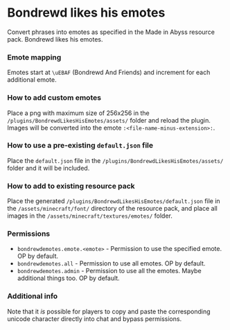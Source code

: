 # Bondrewd likes his emotes
Convert phrases into emotes as specified in the Made in Abyss resource pack. Bondrewd likes his emotes.

### Emote mapping
Emotes start at `\uEBAF` (Bondrewd And Friends) and increment for each additional emote.

### How to add custom emotes
Place a png with maximum size of 256x256 in the `/plugins/BondrewdLikesHisEmotes/assets/` folder and reload the plugin. Images will be converted into the emote `:<file-name-minus-extension>:`.

### How to use a pre-existing `default.json` file
Place the `default.json` file in the `/plugins/BondrewdLikesHisEmotes/assets/` folder and it will be included.

### How to add to existing resource pack
Place the generated `/plugins/BondrewdLikesHisEmotes/default.json` file in the `/assets/minecraft/font/` directory of the resource pack, and place all images in the `/assets/minecraft/textures/emotes/` folder.

### Permissions
- `bondrewdemotes.emote.<emote>` - Permission to use the specified emote. OP by default.
- `bondrewdemotes.all` - Permission to use all emotes. OP by default.
- `bondrewdemotes.admin` - Permission to use all the emotes. Maybe additional things too. OP by default.

### Additional info
Note that it *is* possible for players to copy and paste the corresponding unicode character directly into chat and bypass permissions.